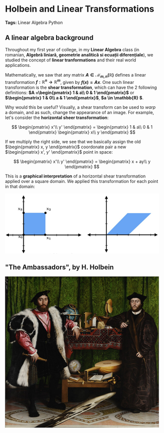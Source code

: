 # Holbein and Linear Transformations

**Tags:**
<span class="linear-algebra">Linear Algebra</span>
<span class="python">Python</span>

## A linear algebra background

Throughout my first year of college, in my **Linear Algebra** class (in romanian, **Algebră liniară, geometrie analitică si ecuații diferențiale**), we studied the concept of **linear tranformations** and their real world applications.

Mathematically, we saw that any matrix **$A \in \mathcal{M}_{m,n}(\mathbb{R})$** defines a linear transformation **$f : \mathbb{R}^n \to \mathbb{R}^m$**, given by **$f(x) = Ax$**. One such linear transformation is the **shear transformation**, which can have the 2 following definitions: **$A =\begin{pmatrix} 1 & a\\ 0 & 1 \end{pmatrix}$** or **$\begin{pmatrix} 1 & 0\\ a & 1 \end{pmatrix}$**, **$a \in \mathbb{R} $**. 

Why would this be useful? Visually, a shear transform can be used to _warp_ a domain, and as such, change the appearance of an image. For example, let's consider the **horizontal sheer transformation**:

$$
\begin{pmatrix} x'\\ y' \end{pmatrix} = \begin{pmatrix} 1 & a\\ 0 & 1 \end{pmatrix} \begin{pmatrix} x\\ y \end{pmatrix}
$$

If we multiply the right side, we see that we basically assign the old $\begin{pmatrix} x, y \end{pmatrix}$ coordonate pair a new $\begin{pmatrix} x', y' \end{pmatrix}$ point in space:

$$
\begin{pmatrix} x'\\ y' \end{pmatrix} = \begin{pmatrix} x + ay\\ y \end{pmatrix} 
$$

This is a **graphical interpretation** of a horizontal shear transformation applied over a square domain. We applied this transformation for each point in that domain:

<img src='images/Holbein_and_Linear_Transformations/shear.png' alt='linear_transformation' class='full'>

## "The Ambassadors", by H. Holbein

<img src='images/Holbein_and_Linear_Transformations/The_Ambassadors.jpg' alt='linear_transformation' class='full'>
